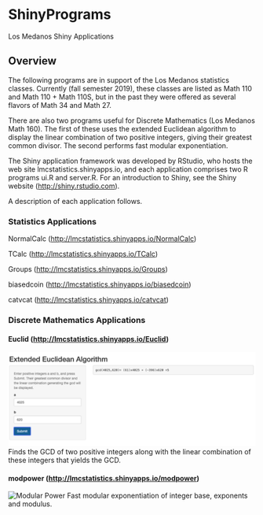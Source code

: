 # ShinyPrograms
Los Medanos Shiny Applications
## Overview
The following programs are in support of the Los Medanos statistics classes. Currently (fall semester 2019), these classes are
listed as Math 110 and Math 110 + Math 110S, but in the past they were offered as several flavors of Math 34 and Math 27.

There are also two programs useful for Discrete Mathematics (Los Medanos Math 160). The first of these uses the extended Euclidean
algorithm to display the linear combination of two positive integers, giving their greatest common divisor. The second performs
fast modular exponentiation.

The Shiny application framework was developed by RStudio, who hosts the web site lmcstatistics.shinyapps.io, and each application
comprises two R programs ui.R and server.R. For an introduction to Shiny, see the Shiny website 
(http://shiny.rstudio.com).

A description of each application follows.
### Statistics Applications
NormalCalc (http://lmcstatistics.shinyapps.io/NormalCalc)

TCalc   (http://lmcstatistics.shinyapps.io/TCalc)

Groups (http://lmcstatistics.shinyapps.io/Groups)

biasedcoin  (http://lmcstatistics.shinyapps.io/biasedcoin)

catvcat   (http://lmcstatistics.shinyapps.io/catvcat)

### Discrete Mathematics Applications
#### Euclid    (http://lmcstatistics.shinyapps.io/Euclid)
![Euclidean Algorithm](imgs/Euclid.png)
  Finds the GCD of two positive integers along with the linear combination of these integers that yields the GCD. 
  
#### modpower  (http://lmcstatistics.shinyapps.io/modpower)
![Modular Power](imgs/ModExp)
  Fast modular exponentiation of integer base, exponents and modulus.
  
